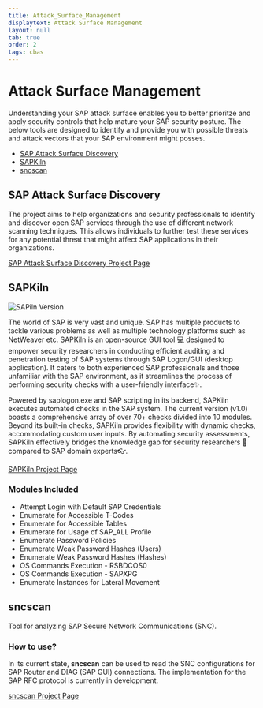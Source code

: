 ```yaml
---
title: Attack_Surface_Management
displaytext: Attack Surface Management
layout: null
tab: true
order: 2
tags: cbas
---
```

# Attack Surface Management
Understanding your SAP attack surface enables you to better prioritze and apply security controls that help mature your SAP security posture. The below tools are designed to identify and provide you with possible threats and attack vectors that your SAP environment might posses.

- [SAP Attack Surface Discovery](#sap-attack-surface-discovery)
- [SAPKiln](#sapkiln)
- [sncscan](#sncscan)

## SAP Attack Surface Discovery

The project aims to help organizations and security professionals to identify and discover open SAP services through the use of different network scanning techniques. This allows individuals to further test these services for any potential threat that might affect SAP applications in their organizations.

[SAP Attack Surface Discovery Project Page](https://github.com/SecuritySilverbacks/SAP-AttackSurfaceDiscovery)

## SAPKiln
![SAPiln Version](https://img.shields.io/badge/1.0-0000?label=Version)

The world of SAP is very vast and unique. SAP has multiple products to tackle various problems as well as multiple technology platforms such as NetWeaver etc. SAPKiln is an open-source GUI tool :computer: designed to empower security researchers in conducting efficient auditing and penetration testing of SAP systems through SAP Logon/GUI (desktop application). It caters to both experienced SAP professionals and those unfamiliar with the SAP environment, as it streamlines the process of performing security checks with a user-friendly interface:sparkles:.

Powered by saplogon.exe and SAP scripting in its backend, SAPKiln executes automated checks in the SAP system. The current version (v1.0) boasts a comprehensive array of over 70+ checks divided into 10 modules. Beyond its built-in checks, SAPKiln provides flexibility with dynamic checks, accommodating custom user inputs. By automating security assessments, SAPKiln effectively bridges the knowledge gap for security researchers :cop: compared to SAP domain experts:eyeglasses:.

[SAPKiln Project Page](https://github.com/OWASP/SAPKiln)

### Modules Included
* Attempt Login with Default SAP Credentials
* Enumerate for Accessible T-Codes
* Enumerate for Accessible Tables
* Enumerate for Usage of SAP_ALL Profile
* Enumerate Password Policies
* Enumerate Weak Password Hashes (Users)
* Enumerate Weak Password Hashes (Hashes)
* OS Commands Execution - RSBDCOS0
* OS Commands Execution - SAPXPG
* Enumerate Instances for Lateral Movement

## sncscan
Tool for analyzing SAP Secure Network Communications (SNC).

### How to use?
In its current state, **sncscan** can be used to read the SNC configurations for SAP Router and DIAG (SAP GUI) connections. The implementation for the SAP RFC protocol is currently in development.

[sncscan Project Page](https://github.com/usdAG/sncscan)
